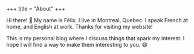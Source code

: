 +++
title = "About"
+++

Hi there! :wave: My name is Félix. I live in Montreal, Quebec. I speak French at home, and English at work.
Thanks for visiting my website!

This is my personal blog where I discuss things that spark my interest. I hope I will find a way to make them
interesting to you. :smile:
